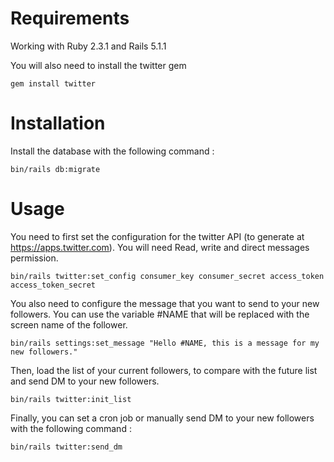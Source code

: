 # Requirements

Working with Ruby 2.3.1 and Rails 5.1.1

You will also need to install the twitter gem 

`gem install twitter`

# Installation

Install the database with the following command :

`bin/rails db:migrate`

# Usage

You need to first set the configuration for the twitter API (to generate at https://apps.twitter.com). You will need Read, write and direct messages permission.

`bin/rails twitter:set_config consumer_key consumer_secret access_token access_token_secret`

You also need to configure the message that you want to send to your new followers. You can use the variable #NAME that will be replaced with the screen name of the follower.

`bin/rails settings:set_message "Hello #NAME, this is a message for my new followers."`

Then, load the list of your current followers, to compare with the future list and send DM to your new followers.

`bin/rails twitter:init_list`

Finally, you can set a cron job or manually send DM to your new followers with the following command :

`bin/rails twitter:send_dm`